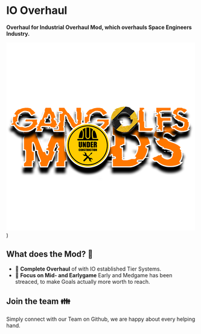 # IO Overhaul
**Overhaul for Industrial Overhaul Mod, which overhauls Space Engineers Industry.**

![](https://raw.githubusercontent.com/GangolfOvaert/IO-Overhaul-Docs/main/logo.png))

## What does the Mod? 🤩

* 📁 **Complete Overhaul** of with IO established Tier Systems.
* 🔄 **Focus on Mid- and Earlygame** Early and Medgame has been streaced, to make Goals actually more worth to reach.

## Join the team 👪

Simply connect with our Team on Github, we are happy about every helping hand.
